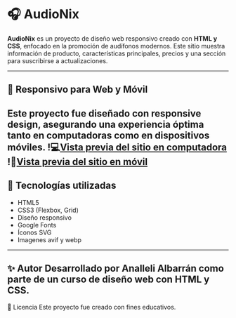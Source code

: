 # 🎧 AudioNix

**AudioNix** es un proyecto de diseño web responsivo creado con **HTML y CSS**, enfocado en la promoción de audífonos modernos. Este sitio muestra información de producto, características principales, precios y una sección para suscribirse a actualizaciones.

---

## 📱 Responsivo para Web y Móvil

Este proyecto fue diseñado con **responsive design**, asegurando una experiencia óptima tanto en computadoras como en dispositivos móviles.
!💻[Vista previa del sitio en computadora](./img/computadora.jpeg)
!📱[Vista previa del sitio en móvil](./img/movil.jpeg)
---

## 🚀 Tecnologías utilizadas

- HTML5
- CSS3 (Flexbox, Grid)
- Diseño responsivo
- Google Fonts
- Íconos SVG
- Imagenes avif y webp

---
✨ Autor
Desarrollado por Analleli Albarrán como parte de un curso de diseño web con HTML y CSS.
---

📝 Licencia
Este proyecto fue creado con fines educativos.
